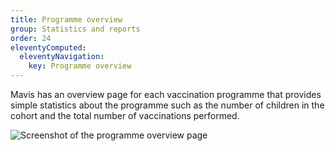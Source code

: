 ```yaml
---
title: Programme overview
group: Statistics and reports
order: 24
eleventyComputed:
  eleventyNavigation:
    key: Programme overview
---
```


Mavis has an overview page for each vaccination programme that provides simple statistics about the programme such as the number of children in the cohort and the total number of vaccinations performed.

![Screenshot of the programme overview page](/assets/images/programme-overview.png )
